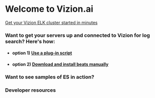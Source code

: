 # Welcome to Vizion.ai

[Get your Vizion ELK cluster started in minutes](https://app.vizion.ai)

### Want to get your servers up and connected to Vizion for log search? Here's how:

+ #### option 1) [Use a plug-in script](www.helloworld.neolms.com)

+ #### option 2) [Download and install beats manually](www.google.com)

### Want to see samples of ES in action?

### Developer resources
